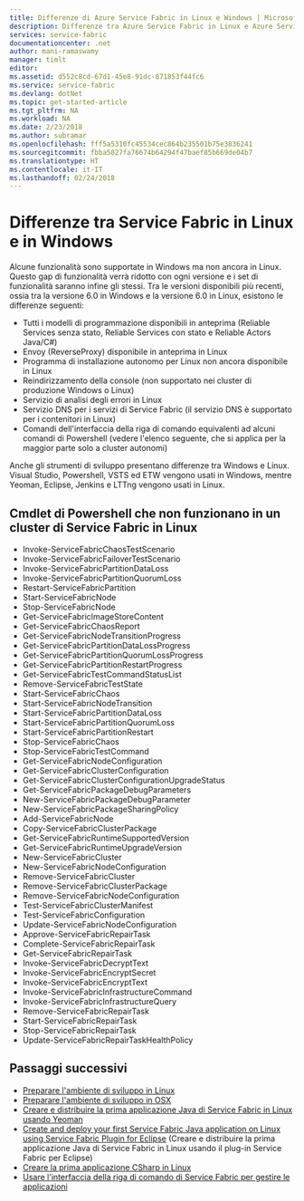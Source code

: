 ```yaml
---
title: Differenze di Azure Service Fabric in Linux e Windows | Microsoft Docs
description: Differenze tra Azure Service Fabric in Linux e Azure Service Fabric in Windows.
services: service-fabric
documentationcenter: .net
author: mani-ramaswamy
manager: timlt
editor: 
ms.assetid: d552c8cd-67d1-45e8-91dc-871853f44fc6
ms.service: service-fabric
ms.devlang: dotNet
ms.topic: get-started-article
ms.tgt_pltfrm: NA
ms.workload: NA
ms.date: 2/23/2018
ms.author: subramar
ms.openlocfilehash: fff5a5310fc45534cec864b235501b75e3836241
ms.sourcegitcommit: fbba5027fa76674b64294f47baef85b669de04b7
ms.translationtype: HT
ms.contentlocale: it-IT
ms.lasthandoff: 02/24/2018
---
```

# <a name="differences-between-service-fabric-on-linux-and-windows"></a>Differenze tra Service Fabric in Linux e in Windows

Alcune funzionalità sono supportate in Windows ma non ancora in Linux. Questo gap di funzionalità verrà ridotto con ogni versione e i set di funzionalità saranno infine gli stessi. Tra le versioni disponibili più recenti, ossia tra la versione 6.0 in Windows e la versione 6.0 in Linux, esistono le differenze seguenti: 

* Tutti i modelli di programmazione disponibili in anteprima (Reliable Services senza stato, Reliable Services con stato e Reliable Actors Java/C#)
* Envoy (ReverseProxy) disponibile in anteprima in Linux
* Programma di installazione autonomo per Linux non ancora disponibile in Linux
* Reindirizzamento della console (non supportato nei cluster di produzione Windows o Linux)
* Servizio di analisi degli errori in Linux
* Servizio DNS per i servizi di Service Fabric (il servizio DNS è supportato per i contenitori in Linux)
* Comandi dell'interfaccia della riga di comando equivalenti ad alcuni comandi di Powershell (vedere l'elenco seguente, che si applica per la maggior parte solo a cluster autonomi)

Anche gli strumenti di sviluppo presentano differenze tra Windows e Linux. Visual Studio, Powershell, VSTS ed ETW vengono usati in Windows, mentre Yeoman, Eclipse, Jenkins e LTTng vengono usati in Linux.

## <a name="powershell-cmdlets-that-do-not-work-against-a-linux-service-fabric-cluster"></a>Cmdlet di Powershell che non funzionano in un cluster di Service Fabric in Linux

* Invoke-ServiceFabricChaosTestScenario
* Invoke-ServiceFabricFailoverTestScenario
* Invoke-ServiceFabricPartitionDataLoss
* Invoke-ServiceFabricPartitionQuorumLoss
* Restart-ServiceFabricPartition
* Start-ServiceFabricNode
* Stop-ServiceFabricNode
* Get-ServiceFabricImageStoreContent
* Get-ServiceFabricChaosReport
* Get-ServiceFabricNodeTransitionProgress
* Get-ServiceFabricPartitionDataLossProgress
* Get-ServiceFabricPartitionQuorumLossProgress
* Get-ServiceFabricPartitionRestartProgress
* Get-ServiceFabricTestCommandStatusList
* Remove-ServiceFabricTestState
* Start-ServiceFabricChaos
* Start-ServiceFabricNodeTransition
* Start-ServiceFabricPartitionDataLoss
* Start-ServiceFabricPartitionQuorumLoss
* Start-ServiceFabricPartitionRestart
* Stop-ServiceFabricChaos
* Stop-ServiceFabricTestCommand
* Get-ServiceFabricNodeConfiguration
* Get-ServiceFabricClusterConfiguration
* Get-ServiceFabricClusterConfigurationUpgradeStatus
* Get-ServiceFabricPackageDebugParameters
* New-ServiceFabricPackageDebugParameter
* New-ServiceFabricPackageSharingPolicy
* Add-ServiceFabricNode
* Copy-ServiceFabricClusterPackage
* Get-ServiceFabricRuntimeSupportedVersion
* Get-ServiceFabricRuntimeUpgradeVersion
* New-ServiceFabricCluster
* New-ServiceFabricNodeConfiguration
* Remove-ServiceFabricCluster
* Remove-ServiceFabricClusterPackage
* Remove-ServiceFabricNodeConfiguration
* Test-ServiceFabricClusterManifest
* Test-ServiceFabricConfiguration
* Update-ServiceFabricNodeConfiguration
* Approve-ServiceFabricRepairTask
* Complete-ServiceFabricRepairTask
* Get-ServiceFabricRepairTask
* Invoke-ServiceFabricDecryptText
* Invoke-ServiceFabricEncryptSecret
* Invoke-ServiceFabricEncryptText
* Invoke-ServiceFabricInfrastructureCommand
* Invoke-ServiceFabricInfrastructureQuery
* Remove-ServiceFabricRepairTask
* Start-ServiceFabricRepairTask
* Stop-ServiceFabricRepairTask
* Update-ServiceFabricRepairTaskHealthPolicy



## <a name="next-steps"></a>Passaggi successivi
* [Preparare l'ambiente di sviluppo in Linux](service-fabric-get-started-linux.md)
* [Preparare l'ambiente di sviluppo in OSX](service-fabric-get-started-mac.md)
* [Creare e distribuire la prima applicazione Java di Service Fabric in Linux usando Yeoman](service-fabric-create-your-first-linux-application-with-java.md)
* [Create and deploy your first Service Fabric Java application on Linux using Service Fabric Plugin for Eclipse](service-fabric-get-started-eclipse.md) (Creare e distribuire la prima applicazione Java di Service Fabric in Linux usando il plug-in Service Fabric per Eclipse)
* [Creare la prima applicazione CSharp in Linux](service-fabric-create-your-first-linux-application-with-csharp.md)
* [Usare l'interfaccia della riga di comando di Service Fabric per gestire le applicazioni](service-fabric-application-lifecycle-sfctl.md)

